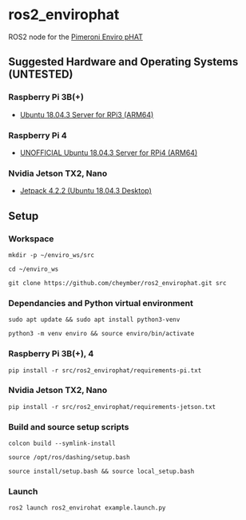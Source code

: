 # ros2_envirophat
ROS2 node for the [Pimeroni Enviro pHAT](https://shop.pimoroni.com/products/enviro-phat)

## Suggested Hardware and Operating Systems (UNTESTED)

### Raspberry Pi 3B(+)
- [Ubuntu 18.04.3 Server for RPi3 (ARM64)](https://wiki.ubuntu.com/ARM/RaspberryPi)

### Raspberry Pi 4
- [UNOFFICIAL Ubuntu 18.04.3 Server for RPi4 (ARM64)](https://github.com/TheRemote/Ubuntu-Server-raspi4-unofficial)

### Nvidia Jetson TX2, Nano
- [Jetpack 4.2.2 (Ubuntu 18.04.3 Desktop)](https://developer.nvidia.com/embedded/jetpack#install)

## Setup

### Workspace
`mkdir -p ~/enviro_ws/src`

`cd ~/enviro_ws`

`git clone https://github.com/cheymber/ros2_envirophat.git src`

### Dependancies and Python virtual environment
`sudo apt update && sudo apt install python3-venv`

`python3 -m venv enviro && source enviro/bin/activate`

### Raspberry Pi 3B(+), 4
`pip install -r src/ros2_envirophat/requirements-pi.txt`

### Nvidia Jetson TX2, Nano
`pip install -r src/ros2_envirophat/requirements-jetson.txt`

### Build and source setup scripts
`colcon build --symlink-install`

`source /opt/ros/dashing/setup.bash`

`source install/setup.bash && source local_setup.bash`

### Launch
`ros2 launch ros2_envirohat example.launch.py`
